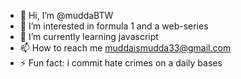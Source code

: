 - 👋 Hi, I’m @muddaBTW
- 👀 I’m interested in formula 1 and a web-series
- 🌱 I’m currently learning javascript
- 📫 How to reach me muddaismudda33@gmail.com
- ⚡ Fun fact: i commit hate crimes on a daily bases

<!---
muddaBTW/muddaBTW is a ✨ special ✨ repository because its `README.md` (this file) appears on your GitHub profile.
You can click the Preview link to take a look at your changes.
--->
